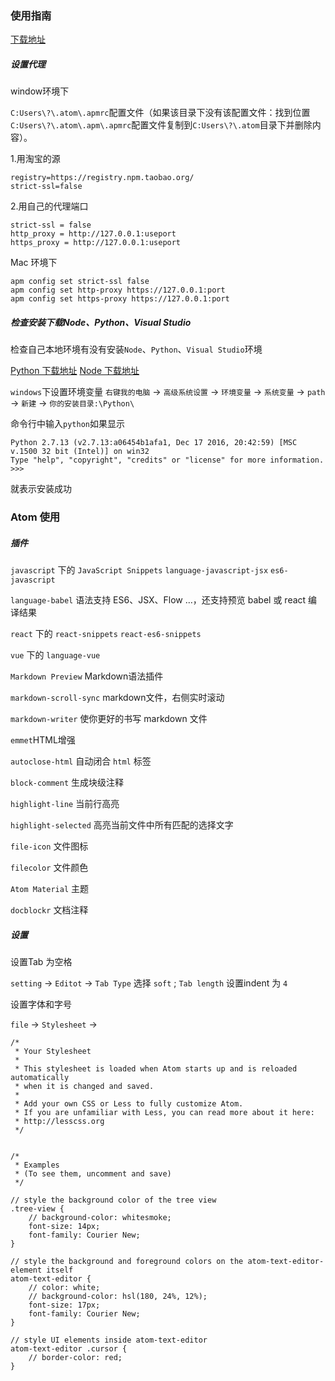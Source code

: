 ### 使用指南

[下载地址](https://atom.io/)


##### 设置代理

window环境下

`C:Users\?\.atom\.apmrc`配置文件（如果该目录下没有该配置文件：找到位置`C:Users\?\.atom\.apm\.apmrc`配置文件复制到`C:Users\?\.atom`目录下并删除内容）。

1.用淘宝的源

    registry=https://registry.npm.taobao.org/
    strict-ssl=false

2.用自己的代理端口

    strict-ssl = false
    http_proxy = http://127.0.0.1:useport
    https_proxy = http://127.0.0.1:useport

Mac 环境下

    apm config set strict-ssl false
    apm config set http-proxy https://127.0.0.1:port
    apm config set https-proxy https://127.0.0.1:port

##### 检查安装下载Node、Python、Visual Studio

检查自己本地环境有没有安装`Node`、`Python`、`Visual Studio`环境

[Python 下载地址](https://www.python.org/downloads/)
[Node 下载地址](https://nodejs.org)

`windows`下设置环境变量
`右键我的电脑` -> `高级系统设置` -> `环境变量` -> `系统变量` -> `path` -> `新建` -> `你的安装目录:\Python\`

命令行中输入`python`如果显示

    Python 2.7.13 (v2.7.13:a06454b1afa1, Dec 17 2016, 20:42:59) [MSC v.1500 32 bit (Intel)] on win32
    Type "help", "copyright", "credits" or "license" for more information.
    >>>

就表示安装成功


### Atom 使用


##### 插件


`javascript` 下的 `JavaScript Snippets` `language-javascript-jsx` `es6-javascript`

`language-babel` 语法支持 ES6、JSX、Flow …，还支持预览 babel 或 react 编译结果

`react` 下的 `react-snippets` `react-es6-snippets`

`vue` 下的 `language-vue`

`Markdown Preview` Markdown语法插件

`markdown-scroll-sync` markdown文件，右侧实时滚动

`markdown-writer` 使你更好的书写 markdown 文件

`emmet`HTML增强

`autoclose-html` 自动闭合 `html` 标签

`block-comment` 生成块级注释

`highlight-line` 当前行高亮

`highlight-selected` 高亮当前文件中所有匹配的选择文字

`file-icon` 文件图标

`filecolor` 文件颜色

`Atom Material` 主题

`docblockr` 文档注释

##### 设置

设置Tab 为空格


`setting` -> `Editot` -> `Tab Type` 选择 `soft` ; `Tab length` 设置indent 为 `4`

设置字体和字号


`file` -> `Stylesheet` ->   

```
/*
 * Your Stylesheet
 *
 * This stylesheet is loaded when Atom starts up and is reloaded automatically
 * when it is changed and saved.
 *
 * Add your own CSS or Less to fully customize Atom.
 * If you are unfamiliar with Less, you can read more about it here:
 * http://lesscss.org
 */


/*
 * Examples
 * (To see them, uncomment and save)
 */

// style the background color of the tree view
.tree-view {
	// background-color: whitesmoke;
	font-size: 14px;
	font-family: Courier New;
}

// style the background and foreground colors on the atom-text-editor-element itself
atom-text-editor {
	// color: white;
	// background-color: hsl(180, 24%, 12%);
	font-size: 17px;
	font-family: Courier New;
}

// style UI elements inside atom-text-editor
atom-text-editor .cursor {
	// border-color: red;
}

```
